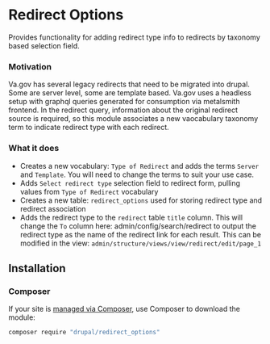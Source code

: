 # Redirect Options

Provides functionality for adding redirect type info to redirects by taxonomy based selection field.

### Motivation
Va.gov has several legacy redirects that need to be migrated into drupal. Some are server level, some are template based.
Va.gov uses a headless setup with graphql queries generated for consumption via metalsmith frontend. In the redirect query,
information about the original redirect source is required, so this module associates a new vaocabulary taxonomy term to indicate
redirect type with each redirect.

### What it does
 * Creates a new vocabulary: `Type of Redirect` and adds the terms `Server` and `Template`. You will need to change the terms to suit
 your use case.
 * Adds `Select redirect type` selection field to redirect form, pulling values from `Type of Redirect` vocabulary
 * Creates a new table: `redirect_options` used for storing redirect type and redirect association
 * Adds the redirect type to the `redirect` table `title` column. This will change the `To` column here: admin/config/search/redirect to output the redirect type as the name of the redirect link for each result. This can be modified in the view: `admin/structure/views/view/redirect/edit/page_1`

## Installation

### Composer
If your site is [managed via Composer](https://www.drupal.org/node/2718229), use Composer to
download the module:
   ```sh
   composer require "drupal/redirect_options"
   ```
